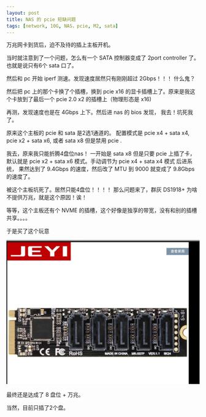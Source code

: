 ```yaml
---
layout: post
title: NAS 的 pcie 短缺问题
tags: [network, 10G, NAS，pcie, M2, sata]
---
```


万兆网卡到货后，迫不及待的插上主板开机。

当时就注意到了一个问题，怎么有一个 SATA 控制器变成了 2port controller 了。也就是说只有6个 sata 口了。

然后和 pc 开始 iperf 测速。发现速度居然只有刚刚超过 2Gbps！！！
什么鬼？

然后把 pc 上的那个卡换了个插槽，换到 pcie x16 的显卡插槽上了。原来是我这个卡放到了最后一个 pcie 2.0 x2 的插槽上（物理形态是 x16)

再测，发现速度也是在  4Gbps 上下。然后进 nas 的 bios 发现， 我去！坑死我了。

原来这个主板的 pcie 和 sata 是2选1通道的。 配置模式是 pcie x4 + sata x4, pcie x2 + sata x6, 或者 sata x8 但是禁用 pcie .

我去，原来我只能折腾4盘位nas！ 一开始是 sata x8 但是只要 pcie 上插了卡，默认就是 pcie x2 + sata x6 模式。手动调节为 pcie x4 + sata x4 模式 后进系统， 果然达到了 9.4Gbps 的速度，然后改了 MTU 到 9000 就变成了 9.8Gbps 的速度了。

被这个主板坑死了。居然只能4盘位！！！！ 那么问题来了，群灰 DS1918+ 为啥不提供万兆，就是这个原因！诶！


等等，这个主板还有个 NVME 的插槽，这个好像是独享的带宽，没有和别的插槽共享。。。。

于是买了这个玩意

<img src="/images/m2_to_sata.jpg" >

最终还是达成了 8 盘位 + 万兆。

当然，目前只插了2个盘。

